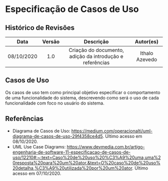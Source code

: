 # Especificação de Casos de Uso  

## Histórico de Revisões

| Data | Versão | Descrição | Autor(es) |
|:----:|:------:|:---------:|:---------:|
| 08/10/2020 | 1.0 | Criação do documento, adição da introdução e referências | Ithalo Azevedo |


## Casos de Uso
Os casos de uso tem como principal objetivo especificar o comportamento de uma funcionalidade do sistema, descrevendo como será o uso de cada funcionalidade com foco no usuário do sistema. 




## Referências
* Diagrama de Casos de Uso: <https://medium.com/operacionalti/uml-diagrama-de-casos-de-uso-29f4358ce4d5>. Último acesso  em 08/10/2020.
* UML Use Case Diagrams: <https://www.devmedia.com.br/artigo-engenharia-de-software-11-especificacao-de-casos-de-uso/12210#:~:text=Caso%20de%20uso%20%C3%A9%20uma,uma%20resposta%20para%20um%20ator.&text=O%20caso%20de%20uso%20detalha,%C3%A9%20utilizada%20por%20um%20ator>. Último acesso em 07/10/2020.